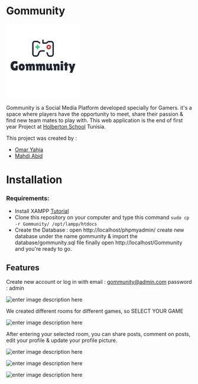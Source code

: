 # Gommunity
   <img src='./upload/logo.png'>

Gommunity is a Social Media Platform developed specially for Gamers. 
it's a space where players have the opportunity to meet, share their passion & find new team mates to play with.
This web application is the end of first year Project at [Holberton School](https://www.holbertonschool.com/) Tunisia.

This project was created by :
 - [Omar Yahia](https://www.linkedin.com/in/omar-yahia-78484980/)
 - [Mahdi Abid](https://www.linkedin.com/in/mahdixabid/)

# Installation

### Requirements:



 - Install XAMPP
	 [Tutorial](https://vitux.com/ubuntu-xampp/)
 - Clone this repository on your computer and type this command ``sudo cp -r Gommunity/ /opt/lampp/htdocs``
 - Create the Database :
	 open http://localhost/phpmyadmin/
	 create new database under the name gommunity & import the database/gommunity.sql file
	 finally open http://localhost/Gommunity and you're ready to go.


## Features

Create new account or log in with email : gommunity@admin.com password : admin

![enter image description here](https://www.linkpicture.com/q/Screenshot-from-2021-11-24-11-10-07.png)

We created different rooms for different games, so SELECT YOUR GAME

![enter image description here](https://www.linkpicture.com/q/Screenshot-from-2021-11-24-12-17-20.png)

After entering your selected room, you can share posts, comment on posts, edit your profile & update your profile picture.

![enter image description here](https://www.linkpicture.com/q/Screenshot-from-2021-11-24-12-21-35.png)

![enter image description here](https://www.linkpicture.com/q/Screenshot-from-2021-11-24-12-24-31.png)

![enter image description here](https://www.linkpicture.com/q/Screenshot-from-2021-11-24-12-25-00.png)